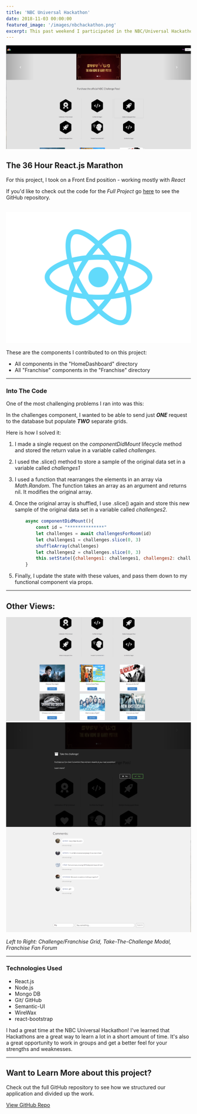```yaml
---
title: 'NBC Universal Hackathon'
date: 2018-11-03 00:00:00
featured_image: '/images/nbchackathon.png'
excerpt: This past weekend I participated in the NBC/Universal Hackathon at the new Telemundo center in Miami, FL. My group built a social media platform for fan conventions with a gamification component so that users can win prizes and rewards. This project was built using React.js and Mongo DB.
---
```


![](/images/nbchackathon.png)

## The 36 Hour React.js Marathon

For this project, I took on a Front End position - working mostly with *React*

If you'd like to check out the code for the _Full Project_ go [here](https://github.com/naaltunian/streetwisepanda) to see the GitHub repository.

<div class="gallery" data-columns="6">
  <img>
	<img src="/images/React-icon.svg">
</div>


These are the components I contributed to on this project:

* All components in the "HomeDashboard" directory
* All "Franchise" components in the "Franchise" directory

---

### Into The Code

One of the most challenging problems I ran into was this:

In the challenges component, I wanted to be able to send just _**ONE**_ request to the database but populate _**TWO**_ separate grids.

Here is how I solved it:
1. I made a single request on the _componentDidMount_ lifecycle method and stored the return value in a variable called _challenges_.
2. I used the .slice() method to store a sample of the original data set in a variable called _challenges1_
3. I used a function that rearranges the elements in an array via _Math.Random_. The function takes an array as an argument and returns nil. It modifies the original array.
4. Once the original array is shuffled, I use .slice() again and store this new sample of the original data set in a variable called _challenges2_.

    ```js
		async componentDidMount(){
			const id = "**************"
			let challenges = await challengesForRoom(id)
			let challenges1 = challenges.slice(0, 3)
			shuffleArray(challenges)
			let challenges2 = challenges.slice(0, 3)
			this.setState({challenges1: challenges1, challenges2: challenges2})
		}
    ```
5. Finally, I update the state with these values, and pass them down to my functional component via props.

---

## Other Views:

<div class="gallery" data-columns="3">
	<img src="/images/nbc/nbchackathon-2.png">
	<img src="/images/nbc/nbchackathon-3.png">
	<img src="/images/nbc/nbchackathon-5.png">
</div>

_Left to Right: Challenge/Franchise Grid, Take-The-Challenge Modal, Franchise Fan Forum_

---

### Technologies Used

* React.js
* Node.js
* Mongo DB
* Git/ GitHub
* Semantic-UI
* WireWax
* react-bootstrap

I had a great time at the NBC Universal Hackathon! I've learned that Hackathons are a great way to learn a lot in a short amount of time. It's also a great opportunity to work in groups and get a better feel for your strengths and weaknesses.

---

## Want to Learn More about this project?

Check out the full GitHub repository to see how we structured our application and divided up the work.

<a href="https://github.com/naaltunian/streetwisepanda" class="button button--large">View GitHub Repo</a>

